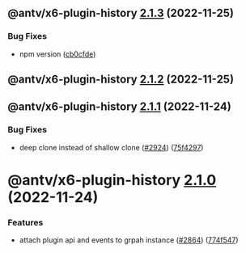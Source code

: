 ## @antv/x6-plugin-history [2.1.3](https://github.com/antvis/x6/compare/@antv/x6-plugin-history@2.1.2...@antv/x6-plugin-history@2.1.3) (2022-11-25)


### Bug Fixes

* npm version ([cb0cfde](https://github.com/antvis/x6/commit/cb0cfdeb4dbe8858569e6899db08ccb9ab8ba4e7))

## @antv/x6-plugin-history [2.1.2](https://github.com/antvis/x6/compare/@antv/x6-plugin-history@2.1.1...@antv/x6-plugin-history@2.1.2) (2022-11-25)

## @antv/x6-plugin-history [2.1.1](https://github.com/antvis/x6/compare/@antv/x6-plugin-history@2.1.0...@antv/x6-plugin-history@2.1.1) (2022-11-24)


### Bug Fixes

* deep clone instead of shallow clone ([#2924](https://github.com/antvis/x6/issues/2924)) ([75f4297](https://github.com/antvis/x6/commit/75f42978cb0ed4c9e7c7ac141ffa29603cb27596))

# @antv/x6-plugin-history [2.1.0](https://github.com/antvis/x6/compare/@antv/x6-plugin-history@2.0.0...@antv/x6-plugin-history@2.1.0) (2022-11-24)


### Features

* attach plugin api and events to grpah instance ([#2864](https://github.com/antvis/x6/issues/2864)) ([774f547](https://github.com/antvis/x6/commit/774f547b85522eb2411dca949d36ecfe535503f3))
